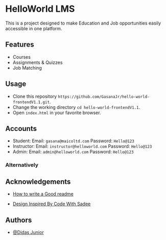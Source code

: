 # HelloWorld LMS

This is a project designed to make Education and Job opportunities easily accessible in one platform.

## Features

- Courses
- Assignments & Quizzes
- Job Matching

## Usage

- Clone this repository `https://github.com/GasanaJr/hello-world-frontendV1.1.git`.
- Change the working directory `cd hello-world-frontendV1.1`.
- Open `index.html` in your favorite browser.

## Accounts

- Student: Email: `gasana@maicoltd.com` Password: `Hello@123`
- Instructor: Email: `instructor@helloworld.com` Password: `Hello@123`
- Admin: Email: `admin@helloworld.com` Password: `Hello@123`

### Alternatively

## Acknowledgements

- [How to write a Good readme](https://bulldogjob.com/news/449-how-to-write-a-good-readme-for-your-github-project)

- [Design Inspired By Code With Sadee](https://github.com/codewithsadee)

## Authors

- [@Didas Junior](https://www.github.com/GasanaJr)
